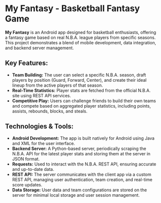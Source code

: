 # My Fantasy - Basketball Fantasy Game

**My Fantasy** is an Android app designed for basketball enthusiasts, offering a fantasy game based on real N.B.A. league players from specific seasons. This project demonstrates a blend of mobile development, data integration, and backend server management.

## Key Features:
- **Team Building:** The user can select a specific N.B.A. season, draft players by position (Guard, Forward, Center), and create their ideal lineup from the active players of that season.
- **Real-Time Statistics:** Player stats are fetched from the official N.B.A. site using REST API services.
- **Competitive Play:** Users can challenge friends to build their own teams and compete based on aggregated player statistics, including points, assists, rebounds, blocks, and steals.

## Technologies & Tools:
- **Android Development:** The app is built natively for Android using Java and XML for the user interface.
- **Backend Server:** A Python-based server, periodically scraping the N.B.A. API for the latest player stats and storing them at the server in JSON format.
- **Requests:** Used to interact with the N.B.A. REST API, ensuring accurate and up-to-date data.
- **REST API:** The server communicates with the client app via a custom REST API, managing user authentication, team creation, and real-time score updates.
- **Data Storage:** User data and team configurations are stored on the server for minimal local storage and user session management.
